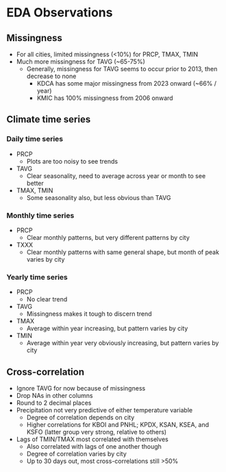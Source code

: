 # EDA Observations

## Missingness
* For all cities, limited missingness (<10%) for PRCP, TMAX, TMIN
* Much more missingness for TAVG (~65-75%)
  * Generally, missingness for TAVG seems to occur prior to 2013, then decrease to none
    * KDCA has some major missingness from 2023 onward (~66% / year)
    * KMIC has 100% missingness from 2006 onward

## Climate time series
### Daily time series
* PRCP
  * Plots are too noisy to see trends
* TAVG
  * Clear seasonality, need to average across year or month to see better
* TMAX, TMIN
  * Some seasonality also, but less obvious than TAVG

### Monthly time series
* PRCP
  * Clear monthly patterns, but very different patterns by city
* TXXX
  * Clear monthly patterns with same general shape, but month of peak varies by city

### Yearly time series
* PRCP
  * No clear trend
* TAVG
  * Missingness makes it tough to discern trend
* TMAX
  * Average within year increasing, but pattern varies by city
* TMIN
  * Average within year very obviously increasing, but pattern varies by city

## Cross-correlation
* Ignore TAVG for now because of missingness
* Drop NAs in other columns
* Round to 2 decimal places
* Precipitation not very predictive of either temperature variable
  * Degree of correlation depends on city
  * Higher correlations for KBOI and PNHL; KPDX, KSAN, KSEA, and KSFO (latter group very strong, relative to others)
* Lags of TMIN/TMAX most correlated with themselves
  * Also correlated with lags of one another though
  * Degree of correlation varies by city
  * Up to 30 days out, most cross-correlations still >50%